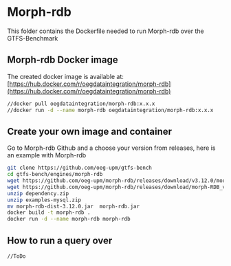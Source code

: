 # Morph-rdb
This folder contains the Dockerfile needed to run Morph-rdb over the GTFS-Benchmark

## Morph-rdb Docker image
The created docker image is available at: [https://hub.docker.com/r/oegdataintegration/morph-rdb](https://hub.docker.com/r/oegdataintegration/morph-rdb)
```bash
//docker pull oegdataintegration/morph-rdb:x.x.x
//docker run -d --name morph-rdb oegdataintegration/morph-rdb:x.x.x
```

## Create your own image and container
Go to Morph-rdb Github and a choose your version from releases, here is an example with Morph-rdb
```bash
git clone https://github.com/oeg-upm/gtfs-bench
cd gtfs-bench/engines/morph-rdb
wget https://github.com/oeg-upm/morph-rdb/releases/download/v3.12.0/morph-rdb-dist-3.12.0.jar
wget https://github.com/oeg-upm/morph-rdb/releases/download/morph-RDB_v3.9.17/dependency.zip
unzip dependency.zip
unzip examples-mysql.zip
mv morph-rdb-dist-3.12.0.jar  morph-rdb.jar
docker build -t morph-rdb .
docker run -d --name morph-rdb morph-rdb
```

## How to run a query over
```bash
//ToDo
```
